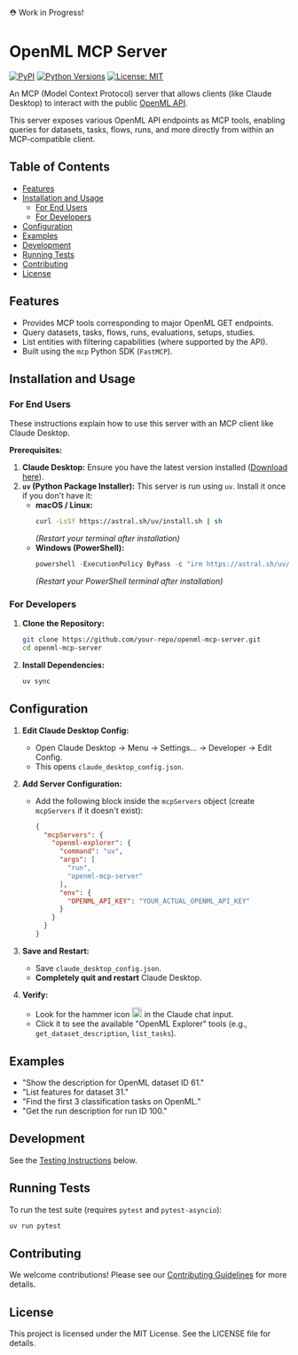 ⛑️ Work in Progress!

# OpenML MCP Server

[![PyPI](https://img.shields.io/pypi/v/openml-mcp-server.svg)](https://pypi.org/project/openml-mcp-server/)
[![Python Versions](https://img.shields.io/pypi/pyversions/openml-mcp-server.svg)](https://pypi.org/project/openml-mcp-server/)
[![License: MIT](https://img.shields.io/badge/License-MIT-yellow.svg)](https://opensource.org/licenses/MIT)

An MCP (Model Context Protocol) server that allows clients (like Claude Desktop) to interact with the public [OpenML API](https://www.openml.org/apis).

This server exposes various OpenML API endpoints as MCP tools, enabling queries for datasets, tasks, flows, runs, and more directly from within an MCP-compatible client.

## Table of Contents

- [Features](#features)
- [Installation and Usage](#installation-and-usage)
  - [For End Users](#for-end-users)
  - [For Developers](#for-developers)
- [Configuration](#configuration)
- [Examples](#examples)
- [Development](#development)
- [Running Tests](#running-tests)
- [Contributing](#contributing)
- [License](#license)

## Features

* Provides MCP tools corresponding to major OpenML GET endpoints.
* Query datasets, tasks, flows, runs, evaluations, setups, studies.
* List entities with filtering capabilities (where supported by the API).
* Built using the `mcp` Python SDK (`FastMCP`).

## Installation and Usage

### For End Users

These instructions explain how to use this server with an MCP client like Claude Desktop.

**Prerequisites:**

1. **Claude Desktop:** Ensure you have the latest version installed ([Download here](https://claude.ai/download)).
2. **`uv` (Python Package Installer):** This server is run using `uv`. Install it once if you don't have it:
    - **macOS / Linux:**
        ```bash
        curl -LsSf https://astral.sh/uv/install.sh | sh
        ```
        *(Restart your terminal after installation)*
    - **Windows (PowerShell):**
        ```powershell
        powershell -ExecutionPolicy ByPass -c "irm https://astral.sh/uv/install.ps1 | iex"
        ```
        *(Restart your PowerShell terminal after installation)*

### For Developers

1. **Clone the Repository:**
    ```bash
    git clone https://github.com/your-repo/openml-mcp-server.git
    cd openml-mcp-server
    ```
2. **Install Dependencies:**
    ```bash
    uv sync
    ```

## Configuration

1. **Edit Claude Desktop Config:**
    - Open Claude Desktop -> Menu -> Settings... -> Developer -> Edit Config.
    - This opens `claude_desktop_config.json`.

2. **Add Server Configuration:**
    - Add the following block inside the `mcpServers` object (create `mcpServers` if it doesn't exist):

        ```json
        {
          "mcpServers": {
            "openml-explorer": {
              "command": "uv",
              "args": [
                "run",
                "openml-mcp-server"
              ],
              "env": {
                "OPENML_API_KEY": "YOUR_ACTUAL_OPENML_API_KEY"
              }
            }
          }
        }
        ```

3. **Save and Restart:**
    - Save `claude_desktop_config.json`.
    - **Completely quit and restart** Claude Desktop.

4. **Verify:**
    - Look for the hammer icon <img src="https://mintlify.s3.us-west-1.amazonaws.com/mcp/images/claude-desktop-mcp-hammer-icon.svg" style="display: inline; margin: 0; height: 1.3em;" /> in the Claude chat input.
    - Click it to see the available "OpenML Explorer" tools (e.g., `get_dataset_description`, `list_tasks`).

## Examples

- "Show the description for OpenML dataset ID 61."
- "List features for dataset 31."
- "Find the first 3 classification tasks on OpenML."
- "Get the run description for run ID 100."

## Development

See the [Testing Instructions](#testing-instructions-for-developers) below.

## Running Tests

To run the test suite (requires `pytest` and `pytest-asyncio`):

```bash
uv run pytest
```

## Contributing

We welcome contributions! Please see our [Contributing Guidelines](CONTRIBUTING.md) for more details.

## License

This project is licensed under the MIT License. See the LICENSE file for details.
